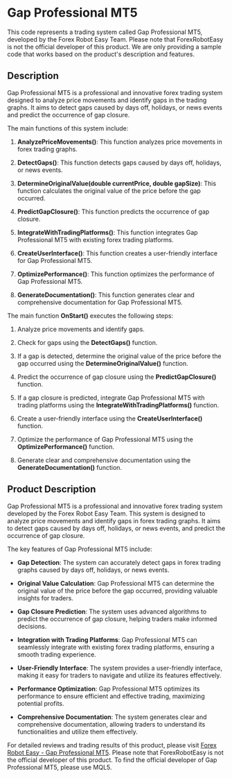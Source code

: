 # Gap Professional MT5

This code represents a trading system called Gap Professional MT5, developed by the Forex Robot Easy Team. Please note that ForexRobotEasy is not the official developer of this product. We are only providing a sample code that works based on the product's description and features.

## Description

Gap Professional MT5 is a professional and innovative forex trading system designed to analyze price movements and identify gaps in the trading graphs. It aims to detect gaps caused by days off, holidays, or news events and predict the occurrence of gap closure.

The main functions of this system include:

1. **AnalyzePriceMovements()**: This function analyzes price movements in forex trading graphs.

2. **DetectGaps()**: This function detects gaps caused by days off, holidays, or news events.

3. **DetermineOriginalValue(double currentPrice, double gapSize)**: This function calculates the original value of the price before the gap occurred.

4. **PredictGapClosure()**: This function predicts the occurrence of gap closure.

5. **IntegrateWithTradingPlatforms()**: This function integrates Gap Professional MT5 with existing forex trading platforms.

6. **CreateUserInterface()**: This function creates a user-friendly interface for Gap Professional MT5.

7. **OptimizePerformance()**: This function optimizes the performance of Gap Professional MT5.

8. **GenerateDocumentation()**: This function generates clear and comprehensive documentation for Gap Professional MT5.

The main function **OnStart()** executes the following steps:

1. Analyze price movements and identify gaps.

2. Check for gaps using the **DetectGaps()** function.

3. If a gap is detected, determine the original value of the price before the gap occurred using the **DetermineOriginalValue()** function.

4. Predict the occurrence of gap closure using the **PredictGapClosure()** function.

5. If a gap closure is predicted, integrate Gap Professional MT5 with trading platforms using the **IntegrateWithTradingPlatforms()** function.

6. Create a user-friendly interface using the **CreateUserInterface()** function.

7. Optimize the performance of Gap Professional MT5 using the **OptimizePerformance()** function.

8. Generate clear and comprehensive documentation using the **GenerateDocumentation()** function.

## Product Description

Gap Professional MT5 is a professional and innovative forex trading system developed by the Forex Robot Easy Team. This system is designed to analyze price movements and identify gaps in forex trading graphs. It aims to detect gaps caused by days off, holidays, or news events, and predict the occurrence of gap closure.

The key features of Gap Professional MT5 include:

- **Gap Detection**: The system can accurately detect gaps in forex trading graphs caused by days off, holidays, or news events.

- **Original Value Calculation**: Gap Professional MT5 can determine the original value of the price before the gap occurred, providing valuable insights for traders.

- **Gap Closure Prediction**: The system uses advanced algorithms to predict the occurrence of gap closure, helping traders make informed decisions.

- **Integration with Trading Platforms**: Gap Professional MT5 can seamlessly integrate with existing forex trading platforms, ensuring a smooth trading experience.

- **User-Friendly Interface**: The system provides a user-friendly interface, making it easy for traders to navigate and utilize its features effectively.

- **Performance Optimization**: Gap Professional MT5 optimizes its performance to ensure efficient and effective trading, maximizing potential profits.

- **Comprehensive Documentation**: The system generates clear and comprehensive documentation, allowing traders to understand its functionalities and utilize them effectively.

For detailed reviews and trading results of this product, please visit [Forex Robot Easy - Gap Professional MT5](https://forexroboteasy.com/forex-robot-review/review-gap-professional-mt5-a-professional-and-innovative-forex-trading-system/). Please note that ForexRobotEasy is not the official developer of this product. To find the official developer of Gap Professional MT5, please use MQL5.
